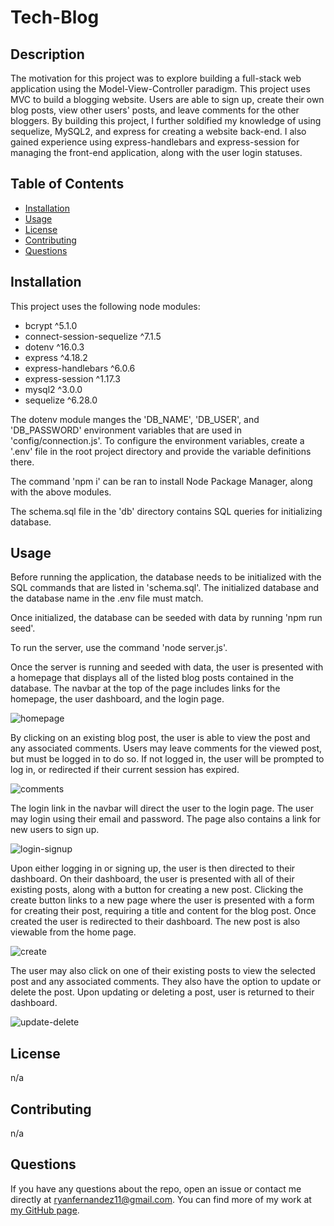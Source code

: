# Tech-Blog

## Description

The motivation for this project was to explore building a full-stack web application using the Model-View-Controller paradigm. This project uses MVC to build a blogging website. Users are able to sign up, create their own blog posts, view other users' posts, and leave comments for the other bloggers. By building this project, I further soldified my knowledge of using sequelize, MySQL2, and express for creating a website back-end. I also gained experience using express-handlebars and express-session for managing the front-end application, along with the user login statuses. 

## Table of Contents

- [Installation](#installation)
- [Usage](#usage)
- [License](#license)
- [Contributing](contributing)
- [Questions](#questions)

## Installation

This project uses the following node modules:
- bcrypt ^5.1.0
- connect-session-sequelize ^7.1.5
- dotenv ^16.0.3
- express ^4.18.2
- express-handlebars ^6.0.6
- express-session ^1.17.3
- mysql2 ^3.0.0
- sequelize ^6.28.0

The dotenv module manges the 'DB_NAME', 'DB_USER', and 'DB_PASSWORD' environment variables that are used in 'config/connection.js'. To configure the environment variables, create a '.env' file in the root project directory and provide the variable definitions there.

The command 'npm i' can be ran to install Node Package Manager, along with the above modules.

The schema.sql file in the 'db' directory contains SQL queries for initializing database.

## Usage

Before running the application, the database needs to be initialized with the SQL commands that are listed in 'schema.sql'. The initialized database and the database name in the .env file must match.

Once initialized, the database can be seeded with data by running 'npm run seed'. 

To run the server, use the command 'node server.js'.

Once the server is running and seeded with data, the user is presented with a homepage that displays all of the listed blog posts contained in the database. The navbar at the top of the page includes links for the homepage, the user dashboard, and the login page.

![homepage](./assets/images/homepage.png)

By clicking on an existing blog post, the user is able to view the post and any associated comments. Users may leave comments for the viewed post, but must be logged in to do so. If not logged in, the user will be prompted to log in, or redirected if their current session has expired.

![comments](./assets/images/comments.png)

The login link in the navbar will direct the user to the login page. The user may login using their email and password. The page also contains a link for new users to sign up.

![login-signup](./assets/images/login-signup.png)

Upon either logging in or signing up, the user is then directed to their dashboard. On their dashboard, the user is presented with all of their existing posts, along with a button for creating a new post. Clicking the create button links to a new page where the user is presented with a form for creating their post, requiring a title and content for the blog post. Once created the user is redirected to their dashboard. The new post is also viewable from the home page.

![create](./assets/images/create.png)

The user may also click on one of their existing posts to view the selected post and any associated comments. They also have the option to update or delete the post. Upon updating or deleting a post, user is returned to their dashboard.

![update-delete](./assets/images/update-delete.png)


## License

n/a

## Contributing

n/a

## Questions

If you have any questions about the repo, open an issue or contact me directly at ryanfernandez11@gmail.com. You can find more of my work at [my GitHub page](https://github.com/ryanafernandez/).
